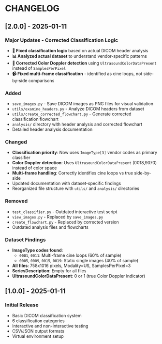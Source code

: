 # CHANGELOG

## [2.0.0] - 2025-01-11

### Major Updates - Corrected Classification Logic
- **🔧 Fixed classification logic** based on actual DICOM header analysis
- **📊 Analyzed actual dataset** to understand vendor-specific patterns
- **🎯 Corrected Color Doppler detection** using `UltrasoundColorDataPresent` instead of `SamplesPerPixel`
- **📹 Fixed multi-frame classification** - identified as cine loops, not side-by-side comparisons

### Added
- `save_images.py` - Save DICOM images as PNG files for visual validation
- `utils/examine_headers.py` - Analyze DICOM headers from dataset
- `utils/create_corrected_flowchart.py` - Generate corrected classification flowchart
- `analysis/` directory with header analysis and corrected flowchart
- Detailed header analysis documentation

### Changed
- **Classification priority**: Now uses `ImageType[3]` vendor codes as primary classifier
- **Color Doppler detection**: Uses `UltrasoundColorDataPresent` (0018,9070) instead of color space
- **Multi-frame handling**: Correctly identifies cine loops vs true side-by-side
- Updated documentation with dataset-specific findings
- Reorganized file structure with `utils/` and `analysis/` directories

### Removed
- `test_classifier.py` - Outdated interactive test script
- `view_images.py` - Replaced by `save_images.py`
- `create_flowchart.py` - Replaced by corrected version
- Outdated analysis files and flowcharts

### Dataset Findings
- **ImageType codes found**:
  - `0001`, `0011`: Multi-frame cine loops (60% of sample)  
  - `0005`, `0009`, `0015`, `0019`: Static single images (40% of sample)
- **All files**: 758x1016 pixels, Modality=US, SamplesPerPixel=3
- **SeriesDescription**: Empty for all files
- **UltrasoundColorDataPresent**: 0 or 1 (true Color Doppler indicator)

## [1.0.0] - 2025-01-11

### Initial Release
- Basic DICOM classification system
- 6 classification categories
- Interactive and non-interactive testing
- CSV/JSON output formats
- Virtual environment setup